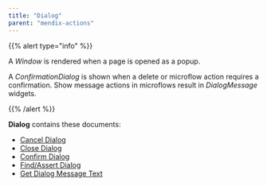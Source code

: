 ```yaml
---
title: "Dialog"
parent: "mendix-actions"
---
```


{{% alert type="info" %}}

A <i>Window</i> is rendered when a page is opened as a popup.

A <i>ConfirmationDialog</i> is shown when a delete or microflow action requires a confirmation. Show message actions in microflows result in <i>DialogMessage</i> widgets.

{{% /alert %}}

**Dialog** contains these documents:

* [Cancel Dialog](rg1-cancel-dialog)
* [Close Dialog](rg1-close-dialog)
* [Confirm Dialog](rg1-confirm-dialog)
* [Find/Assert Dialog](rg1-findassert-dialog)
* [Get Dialog Message Text](get-dialog-message-text)

